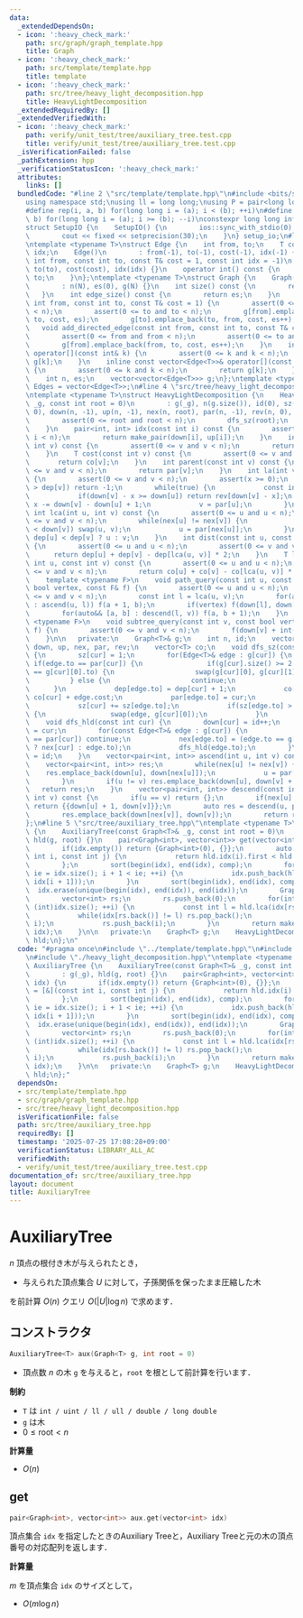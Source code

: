 ```yaml
---
data:
  _extendedDependsOn:
  - icon: ':heavy_check_mark:'
    path: src/graph/graph_template.hpp
    title: Graph
  - icon: ':heavy_check_mark:'
    path: src/template/template.hpp
    title: template
  - icon: ':heavy_check_mark:'
    path: src/tree/heavy_light_decomposition.hpp
    title: HeavyLightDecomposition
  _extendedRequiredBy: []
  _extendedVerifiedWith:
  - icon: ':heavy_check_mark:'
    path: verify/unit_test/tree/auxiliary_tree.test.cpp
    title: verify/unit_test/tree/auxiliary_tree.test.cpp
  _isVerificationFailed: false
  _pathExtension: hpp
  _verificationStatusIcon: ':heavy_check_mark:'
  attributes:
    links: []
  bundledCode: "#line 2 \"src/template/template.hpp\"\n#include <bits/stdc++.h>\n\
    using namespace std;\nusing ll = long long;\nusing P = pair<long long, long long>;\n\
    #define rep(i, a, b) for(long long i = (a); i < (b); ++i)\n#define rrep(i, a,\
    \ b) for(long long i = (a); i >= (b); --i)\nconstexpr long long inf = 4e18;\n\
    struct SetupIO {\n    SetupIO() {\n        ios::sync_with_stdio(0);\n        cin.tie(0);\n\
    \        cout << fixed << setprecision(30);\n    }\n} setup_io;\n#line 3 \"src/graph/graph_template.hpp\"\
    \ntemplate <typename T>\nstruct Edge {\n    int from, to;\n    T cost;\n    int\
    \ idx;\n    Edge()\n        : from(-1), to(-1), cost(-1), idx(-1) {}\n    Edge(const\
    \ int from, const int to, const T& cost = 1, const int idx = -1)\n        : from(from),\
    \ to(to), cost(cost), idx(idx) {}\n    operator int() const {\n        return\
    \ to;\n    }\n};\ntemplate <typename T>\nstruct Graph {\n    Graph(const int N)\n\
    \        : n(N), es(0), g(N) {}\n    int size() const {\n        return n;\n \
    \   }\n    int edge_size() const {\n        return es;\n    }\n    void add_edge(const\
    \ int from, const int to, const T& cost = 1) {\n        assert(0 <= from and from\
    \ < n);\n        assert(0 <= to and to < n);\n        g[from].emplace_back(from,\
    \ to, cost, es);\n        g[to].emplace_back(to, from, cost, es++);\n    }\n \
    \   void add_directed_edge(const int from, const int to, const T& cost = 1) {\n\
    \        assert(0 <= from and from < n);\n        assert(0 <= to and to < n);\n\
    \        g[from].emplace_back(from, to, cost, es++);\n    }\n    inline vector<Edge<T>>&\
    \ operator[](const int& k) {\n        assert(0 <= k and k < n);\n        return\
    \ g[k];\n    }\n    inline const vector<Edge<T>>& operator[](const int& k) const\
    \ {\n        assert(0 <= k and k < n);\n        return g[k];\n    }\n\n   private:\n\
    \    int n, es;\n    vector<vector<Edge<T>>> g;\n};\ntemplate <typename T>\nusing\
    \ Edges = vector<Edge<T>>;\n#line 4 \"src/tree/heavy_light_decomposition.hpp\"\
    \ntemplate <typename T>\nstruct HeavyLightDecomposition {\n    HeavyLightDecomposition(Graph<T>&\
    \ _g, const int root = 0)\n        : g(_g), n(g.size()), id(0), sz(n, 0), dep(n,\
    \ 0), down(n, -1), up(n, -1), nex(n, root), par(n, -1), rev(n, 0), co(n, 0) {\n\
    \        assert(0 <= root and root < n);\n        dfs_sz(root);\n        dfs_hld(root);\n\
    \    }\n    pair<int, int> idx(const int i) const {\n        assert(0 <= i and\
    \ i < n);\n        return make_pair(down[i], up[i]);\n    }\n    int depth(const\
    \ int v) const {\n        assert(0 <= v and v < n);\n        return dep[v];\n\
    \    }\n    T cost(const int v) const {\n        assert(0 <= v and v < n);\n \
    \       return co[v];\n    }\n    int parent(const int v) const {\n        assert(0\
    \ <= v and v < n);\n        return par[v];\n    }\n    int la(int v, int x) const\
    \ {\n        assert(0 <= v and v < n);\n        assert(x >= 0);\n        if(x\
    \ > dep[v]) return -1;\n        while(true) {\n            const int u = nex[v];\n\
    \            if(down[v] - x >= down[u]) return rev[down[v] - x];\n           \
    \ x -= down[v] - down[u] + 1;\n            v = par[u];\n        }\n    }\n   \
    \ int lca(int u, int v) const {\n        assert(0 <= u and u < n);\n        assert(0\
    \ <= v and v < n);\n        while(nex[u] != nex[v]) {\n            if(down[u]\
    \ < down[v]) swap(u, v);\n            u = par[nex[u]];\n        }\n        return\
    \ dep[u] < dep[v] ? u : v;\n    }\n    int dist(const int u, const int v) const\
    \ {\n        assert(0 <= u and u < n);\n        assert(0 <= v and v < n);\n  \
    \      return dep[u] + dep[v] - dep[lca(u, v)] * 2;\n    }\n    T length(const\
    \ int u, const int v) const {\n        assert(0 <= u and u < n);\n        assert(0\
    \ <= v and v < n);\n        return co[u] + co[v] - co[lca(u, v)] * 2;\n    }\n\
    \    template <typename F>\n    void path_query(const int u, const int v, const\
    \ bool vertex, const F& f) {\n        assert(0 <= u and u < n);\n        assert(0\
    \ <= v and v < n);\n        const int l = lca(u, v);\n        for(auto&& [a, b]\
    \ : ascend(u, l)) f(a + 1, b);\n        if(vertex) f(down[l], down[l] + 1);\n\
    \        for(auto&& [a, b] : descend(l, v)) f(a, b + 1);\n    }\n    template\
    \ <typename F>\n    void subtree_query(const int v, const bool vertex, const F&\
    \ f) {\n        assert(0 <= v and v < n);\n        f(down[v] + int(!vertex), up[v]);\n\
    \    }\n\n   private:\n    Graph<T>& g;\n    int n, id;\n    vector<int> sz, dep,\
    \ down, up, nex, par, rev;\n    vector<T> co;\n    void dfs_sz(const int cur)\
    \ {\n        sz[cur] = 1;\n        for(Edge<T>& edge : g[cur]) {\n           \
    \ if(edge.to == par[cur]) {\n                if(g[cur].size() >= 2 and edge.to\
    \ == g[cur][0].to) {\n                    swap(g[cur][0], g[cur][1]);\n      \
    \          } else {\n                    continue;\n                }\n      \
    \      }\n            dep[edge.to] = dep[cur] + 1;\n            co[edge.to] =\
    \ co[cur] + edge.cost;\n            par[edge.to] = cur;\n            dfs_sz(edge.to);\n\
    \            sz[cur] += sz[edge.to];\n            if(sz[edge.to] > sz[g[cur][0].to])\
    \ {\n                swap(edge, g[cur][0]);\n            }\n        }\n    }\n\
    \    void dfs_hld(const int cur) {\n        down[cur] = id++;\n        rev[down[cur]]\
    \ = cur;\n        for(const Edge<T>& edge : g[cur]) {\n            if(edge.to\
    \ == par[cur]) continue;\n            nex[edge.to] = (edge.to == g[cur][0].to\
    \ ? nex[cur] : edge.to);\n            dfs_hld(edge.to);\n        }\n        up[cur]\
    \ = id;\n    }\n    vector<pair<int, int>> ascend(int u, int v) const {\n    \
    \    vector<pair<int, int>> res;\n        while(nex[u] != nex[v]) {\n        \
    \    res.emplace_back(down[u], down[nex[u]]);\n            u = par[nex[u]];\n\
    \        }\n        if(u != v) res.emplace_back(down[u], down[v] + 1);\n     \
    \   return res;\n    }\n    vector<pair<int, int>> descend(const int u, const\
    \ int v) const {\n        if(u == v) return {};\n        if(nex[u] == nex[v])\
    \ return {{down[u] + 1, down[v]}};\n        auto res = descend(u, par[nex[v]]);\n\
    \        res.emplace_back(down[nex[v]], down[v]);\n        return res;\n    }\n\
    };\n#line 5 \"src/tree/auxiliary_tree.hpp\"\ntemplate <typename T>\nstruct AuxiliaryTree\
    \ {\n    AuxiliaryTree(const Graph<T>& _g, const int root = 0)\n        : g(_g),\
    \ hld(g, root) {}\n    pair<Graph<int>, vector<int>> get(vector<int> idx) {\n\
    \        if(idx.empty()) return {Graph<int>(0), {}};\n        auto comp = [&](const\
    \ int i, const int j) {\n            return hld.idx(i).first < hld.idx(j).first;\n\
    \        };\n        sort(begin(idx), end(idx), comp);\n        for(int i = 0,\
    \ ie = idx.size(); i + 1 < ie; ++i) {\n            idx.push_back(hld.lca(idx[i],\
    \ idx[i + 1]));\n        }\n        sort(begin(idx), end(idx), comp);\n      \
    \  idx.erase(unique(begin(idx), end(idx)), end(idx));\n        Graph<int> aux(idx.size());\n\
    \        vector<int> rs;\n        rs.push_back(0);\n        for(int i = 1; i <\
    \ (int)idx.size(); ++i) {\n            const int l = hld.lca(idx[rs.back()], idx[i]);\n\
    \            while(idx[rs.back()] != l) rs.pop_back();\n            aux.add_directed_edge(rs.back(),\
    \ i);\n            rs.push_back(i);\n        }\n        return make_pair(aux,\
    \ idx);\n    }\n\n   private:\n    Graph<T> g;\n    HeavyLightDecomposition<T>\
    \ hld;\n};\n"
  code: "#pragma once\n#include \"../template/template.hpp\"\n#include \"../graph/graph_template.hpp\"\
    \n#include \"./heavy_light_decomposition.hpp\"\ntemplate <typename T>\nstruct\
    \ AuxiliaryTree {\n    AuxiliaryTree(const Graph<T>& _g, const int root = 0)\n\
    \        : g(_g), hld(g, root) {}\n    pair<Graph<int>, vector<int>> get(vector<int>\
    \ idx) {\n        if(idx.empty()) return {Graph<int>(0), {}};\n        auto comp\
    \ = [&](const int i, const int j) {\n            return hld.idx(i).first < hld.idx(j).first;\n\
    \        };\n        sort(begin(idx), end(idx), comp);\n        for(int i = 0,\
    \ ie = idx.size(); i + 1 < ie; ++i) {\n            idx.push_back(hld.lca(idx[i],\
    \ idx[i + 1]));\n        }\n        sort(begin(idx), end(idx), comp);\n      \
    \  idx.erase(unique(begin(idx), end(idx)), end(idx));\n        Graph<int> aux(idx.size());\n\
    \        vector<int> rs;\n        rs.push_back(0);\n        for(int i = 1; i <\
    \ (int)idx.size(); ++i) {\n            const int l = hld.lca(idx[rs.back()], idx[i]);\n\
    \            while(idx[rs.back()] != l) rs.pop_back();\n            aux.add_directed_edge(rs.back(),\
    \ i);\n            rs.push_back(i);\n        }\n        return make_pair(aux,\
    \ idx);\n    }\n\n   private:\n    Graph<T> g;\n    HeavyLightDecomposition<T>\
    \ hld;\n};"
  dependsOn:
  - src/template/template.hpp
  - src/graph/graph_template.hpp
  - src/tree/heavy_light_decomposition.hpp
  isVerificationFile: false
  path: src/tree/auxiliary_tree.hpp
  requiredBy: []
  timestamp: '2025-07-25 17:08:28+09:00'
  verificationStatus: LIBRARY_ALL_AC
  verifiedWith:
  - verify/unit_test/tree/auxiliary_tree.test.cpp
documentation_of: src/tree/auxiliary_tree.hpp
layout: document
title: AuxiliaryTree
---
```


# AuxiliaryTree

$n$ 頂点の根付き木が与えられたとき，

- 与えられた頂点集合 $U$ に対して，子孫関係を保ったまま圧縮した木

を前計算 $O(n)$ クエリ $O(|U| \log n)$ で求めます．

## コンストラクタ

```cpp
AuxiliaryTree<T> aux(Graph<T> g, int root = 0)
```

- 頂点数 $n$ の木 `g` を与えると，`root` を根として前計算を行います．

**制約**

- `T` は `int / uint / ll / ull / double / long double`
- `g` は木
- $0 \leq \mathrm{root} < n$

**計算量**

- $O(n)$

## get

```cpp
pair<Graph<int>, vector<int>> aux.get(vector<int> idx)
```

頂点集合 `idx` を指定したときのAuxiliary Treeと，Auxiliary Treeと元の木の頂点番号の対応配列を返します．

**計算量**

$m$ を頂点集合 `idx` のサイズとして，

- $O(m \log n)$